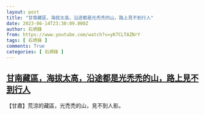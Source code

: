 ```yaml
---
layout: post
title: "甘南藏區，海拔太高，沿途都是光禿禿的山，路上見不到行人"
date: 2023-06-14T23:30:09.000Z
author: 石炳鋒
from: https://www.youtube.com/watch?v=yK7CLTAZNrY
tags: [ 石炳锋 ]
comments: True
categories: [ 石炳锋 ]
---
```

<!--1686785409000-->
[甘南藏區，海拔太高，沿途都是光禿禿的山，路上見不到行人](https://www.youtube.com/watch?v=yK7CLTAZNrY)
------

<div>
【甘肅】荒涼的藏區，光禿禿的山，見不到人影。
</div>
